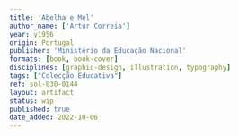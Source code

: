 ```yaml
---
title: 'Abelha e Mel'
author_name: ['Artur Correia']
year: y1956
origin: Portugal
publisher: 'Ministério da Educação Nacional'
formats: [book, book-cover]
disciplines: [graphic-design, illustration, typography]
tags: ["Colecção Educativa"]
ref: sol-030-0144
layout: artifact
status: wip
published: true
date_added: 2022-10-06
---
```

